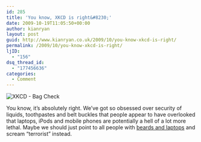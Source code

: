 ```yaml
---
id: 285
title: 'You know, XKCD is right&#8230;'
date: 2009-10-19T11:05:50+00:00
author: kianryan
layout: post
guid: http://www.kianryan.co.uk/2009/10/you-know-xkcd-is-right/
permalink: /2009/10/you-know-xkcd-is-right/
ljID:
  - "156"
dsq_thread_id:
  - "177456636"
categories:
  - Comment
---
```

![XKCD - Bag Check](http://imgs.xkcd.com/comics/bag_check.png "XKCD - Bag Check")

You know, it&#8217;s absolutely right. We&#8217;ve got so obsessed over security of liquids, toothpastes and belt buckles that people appear to have overlooked that laptops, iPods and mobile phones are potentially a hell of a lot more lethal. Maybe we should just point to all people with [beards and laptops](http://commons.wikimedia.org/wiki/File:Stephen_Birch_-_Richard_Stallman_with_OLPC_(by).jpg) and scream &#8220;terrorist&#8221; instead.